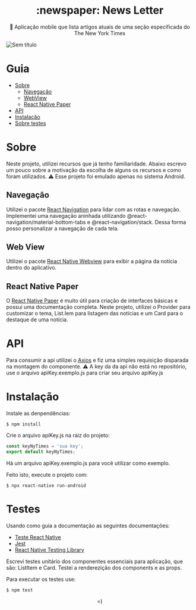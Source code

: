 <h1 align="center">
    :newspaper: News Letter
</h1>
<p align="center">🚀 Aplicação mobile que lista artigos atuais de uma seção especificada do The New York Times</p>

![Sem título](https://user-images.githubusercontent.com/38055818/122083276-ba732f00-cdce-11eb-878a-b1e3e6be0ff2.png)


Guia
=================
<!--ts-->
   * [Sobre](#Sobre)
      * [Navegação](#Navegação)
      * [WebView](#WebView)
      * [React Native Paper](#Paper)
   * [API](#API)
   * [Instalação](#Instalação)
   * [Sobre testes](#Testes)
<!--te-->

Sobre
=====
Neste projeto, utilizei recursos que já tenho familiaridade. Abaixo escrevo um pouco sobre a motivação da escolha de alguns os recursos e como foram utilizados. 
:warning: Esse projeto foi emulado apenas no sistema Android.


Navegação
-----

Utilizei o pacote  <a href="https://reactnavigation.org/">React Navigation</a> para lidar com as rotas e navegação. Implementei uma navegação aninhada utilizando @react-navigation/material-bottom-tabs e @react-navigation/stack. Dessa forma posso personalizar a navegação de cada tela.


Web View
-----

Utilizei o pacote  <a href="https://github.com/react-native-webview/react-native-webview">React Native Webview</a> para exibir a página da noticia dentro do aplicativo. 

React Native Paper
-----

O <a href="https://callstack.github.io/react-native-paper/">React Native Paper</a> é muito útil para criação de interfaces básicas e possui uma documentação completa. Neste projeto, utilizei  o Provider para customizar o tema, List.Iem para listagem das notícias e um Card para o destaque de uma notícia. 

API
=====
Para consumir a api utilizei o <a href="https://github.com/axios/axios">Axios</a> e fiz uma simples requisição disparada na montagem do componente.
:warning: A key da da api não está no repositório, use o arquivo apiKey.exemplo.js para criar seu arquivo apiKey.js


Instalação
=====
Instale as denpendências:

```shell
$ npm install
```

Crie o arquivo apiKey.js na raiz do projeto:

```js
const keyNyTimes = 'sua key';
export default keyNyTimes;
```
Há um arquivo apiKey.exemplo.js para você utilizar como exemplo. 

Feito isto, execute o projeto com:

```shell
$ npx react-native run-android
```

Testes
=====
Usando como guia a documentação as seguintes documentações: 
- <a href="https://reactnative.dev/docs/testing-overview">Teste React Native</a>
- <a href="https://jestjs.io/docs/pt-BR/tutorial-react-native">Jest</a>
- <a href="https://callstack.github.io/react-native-testing-library/">React Native Testing Library</a>

Escrevi testes unitário dos componentes essenciais para aplicação, que são: ListItem e Card. Testei a renderezição dos components e as props.


Para executar os testes use:

```shell
$ npm test
```


<p align="center">=)</p>
